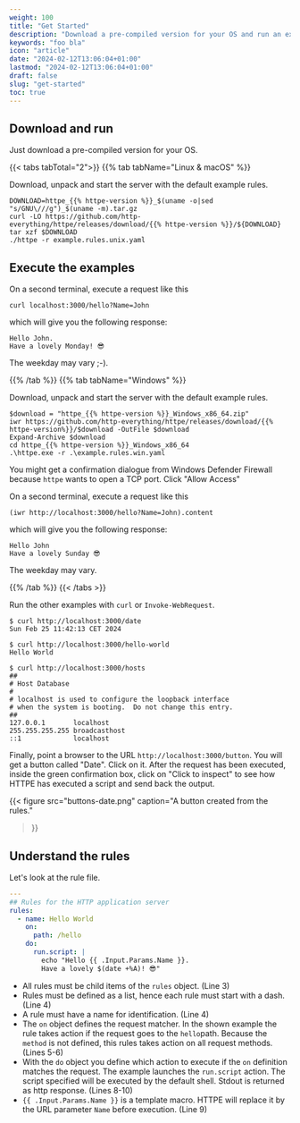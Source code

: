 ```yaml
---
weight: 100
title: "Get Started"
description: "Download a pre-compiled version for your OS and run an example."
keywords: "foo bla"
icon: "article"
date: "2024-02-12T13:06:04+01:00"
lastmod: "2024-02-12T13:06:04+01:00"
draft: false
slug: "get-started"
toc: true
---
```


## Download and run

Just download a pre-compiled version for your OS.

{{< tabs tabTotal="2">}}
{{% tab tabName="Linux & macOS" %}}

Download, unpack and start the server with the default example rules.

```shell
DOWNLOAD=httpe_{{% httpe-version %}}_$(uname -o|sed "s/GNU\///g")_$(uname -m).tar.gz
curl -LO https://github.com/http-everything/httpe/releases/download/{{% httpe-version %}}/${DOWNLOAD}
tar xzf $DOWNLOAD
./httpe -r example.rules.unix.yaml
```

## Execute the examples

On a second terminal, execute a request like this

```shell
curl localhost:3000/hello?Name=John
```

which will give you the following response:

```shell
Hello John.
Have a lovely Monday! 😎
```

The weekday may vary ;-).

{{% /tab %}}
{{% tab tabName="Windows" %}}

Download, unpack and start the server with the default example rules.

```text
$download = "httpe_{{% httpe-version %}}_Windows_x86_64.zip"
iwr https://github.com/http-everything/httpe/releases/download/{{% httpe-version%}}/$download -OutFile $download
Expand-Archive $download
cd httpe_{{% httpe-version %}}_Windows_x86_64
.\httpe.exe -r .\example.rules.win.yaml
```

You might get a confirmation dialogue from Windows Defender Firewall because `httpe` wants to open a TCP port.
Click "Allow Access"

On a second terminal, execute a request like this
```text
(iwr http://localhost:3000/hello?Name=John).content
```

which will give you the following response:
```shell
Hello John
Have a lovely Sunday 😎
```

The weekday may vary.

{{% /tab %}}
{{< /tabs >}}

Run the other examples with `curl` or `Invoke-WebRequest`.

```shell
$ curl http://localhost:3000/date
Sun Feb 25 11:42:13 CET 2024

$ curl http://localhost:3000/hello-world
Hello World 

$ curl http://localhost:3000/hosts
##
# Host Database
#
# localhost is used to configure the loopback interface
# when the system is booting.  Do not change this entry.
##
127.0.0.1       localhost
255.255.255.255 broadcasthost
::1             localhost
```

Finally, point a browser to the URL `http://localhost:3000/button`. You will get a button called "Date".
Click on it. After the request has been executed, inside the green confirmation box, click on "Click to inspect" to see
how HTTPE has executed a script and send back the output.

{{< figure 
  src="buttons-date.png" 
  caption="A button created from the rules."
>}}

## Understand the rules

Let's look at the rule file.

```yaml {linenos=true}
---
## Rules for the HTTP application server
rules:
  - name: Hello World
    on:
      path: /hello
    do:
      run.script: |
        echo "Hello {{ .Input.Params.Name }}.
        Have a lovely $(date +%A)! 😎"

```

* All rules must be child items of the `rules` object. (Line 3)
* Rules must be defined as a list, hence each rule must start with a dash. (Line 4)
* A rule must have a name for identification. (Line 4)
* The `on` object defines the request matcher. In the shown example the rule takes action if the request goes to 
  the `hello`path. Because the `method` is not defined, this rules takes action on all request methods. (Lines 5-6)
* With the `do` object you define which action to execute if the `on` definition matches the request. The example 
  launches the `run.script` action. The script specified will be executed by the default shell. Stdout is returned as 
  http response. (Lines 8-10)
* `{{ .Input.Params.Name }}` is a template macro. HTTPE will replace it by the URL parameter `Name`
  before execution. (Line 9)

